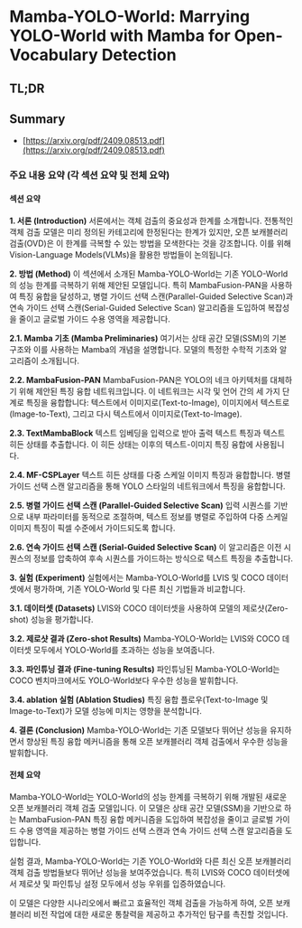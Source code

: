 # Mamba-YOLO-World: Marrying YOLO-World with Mamba for Open-Vocabulary Detection
## TL;DR
## Summary
- [https://arxiv.org/pdf/2409.08513.pdf](https://arxiv.org/pdf/2409.08513.pdf)

### 주요 내용 요약 (각 섹션 요약 및 전체 요약)

#### 섹션 요약

**1. 서론 (Introduction)**
서론에서는 객체 검출의 중요성과 한계를 소개합니다. 전통적인 객체 검출 모델은 미리 정의된 카테고리에 한정된다는 한계가 있지만, 오픈 보캐블러리 검출(OVD)은 이 한계를 극복할 수 있는 방법을 모색한다는 것을 강조합니다. 이를 위해 Vision-Language Models(VLMs)을 활용한 방법들이 논의됩니다.

**2. 방법 (Method)**
이 섹션에서 소개된 Mamba-YOLO-World는 기존 YOLO-World의 성능 한계를 극복하기 위해 제안된 모델입니다. 특히 MambaFusion-PAN을 사용하여 특징 융합을 달성하고, 병렬 가이드 선택 스캔(Parallel-Guided Selective Scan)과 연속 가이드 선택 스캔(Serial-Guided Selective Scan) 알고리즘을 도입하여 복잡성을 줄이고 글로벌 가이드 수용 영역을 제공합니다. 

**2.1. Mamba 기초 (Mamba Preliminaries)**
여기서는 상태 공간 모델(SSM)의 기본 구조와 이를 사용하는 Mamba의 개념을 설명합니다. 모델의 특정한 수학적 기초와 알고리즘이 소개됩니다.

**2.2. MambaFusion-PAN**
MambaFusion-PAN은 YOLO의 네크 아키텍처를 대체하기 위해 제안된 특징 융합 네트워크입니다. 이 네트워크는 시각 및 언어 간의 세 가지 단계로 특징을 융합합니다: 텍스트에서 이미지로(Text-to-Image), 이미지에서 텍스트로(Image-to-Text), 그리고 다시 텍스트에서 이미지로(Text-to-Image).

**2.3. TextMambaBlock**
텍스트 임베딩을 입력으로 받아 출력 텍스트 특징과 텍스트 히든 상태를 추출합니다. 이 히든 상태는 이후의 텍스트-이미지 특징 융합에 사용됩니다.

**2.4. MF-CSPLayer**
텍스트 히든 상태를 다중 스케일 이미지 특징과 융합합니다. 병렬 가이드 선택 스캔 알고리즘을 통해 YOLO 스타일의 네트워크에서 특징을 융합합니다.

**2.5. 병렬 가이드 선택 스캔 (Parallel-Guided Selective Scan)**
입력 시퀀스를 기반으로 내부 파라미터를 동적으로 조절하며, 텍스트 정보를 병렬로 주입하여 다중 스케일 이미지 특징이 픽셀 수준에서 가이드되도록 합니다.

**2.6. 연속 가이드 선택 스캔 (Serial-Guided Selective Scan)**
이 알고리즘은 이전 시퀀스의 정보를 압축하여 후속 시퀀스를 가이드하는 방식으로 텍스트 특징을 추출합니다.

**3. 실험 (Experiment)**
실험에서는 Mamba-YOLO-World를 LVIS 및 COCO 데이터셋에서 평가하며, 기존 YOLO-World 및 다른 최신 기법들과 비교합니다.

**3.1. 데이터셋 (Datasets)**
LVIS와 COCO 데이터셋을 사용하여 모델의 제로샷(Zero-shot) 성능을 평가합니다.

**3.2. 제로샷 결과 (Zero-shot Results)**
Mamba-YOLO-World는 LVIS와 COCO 데이터셋 모두에서 YOLO-World를 초과하는 성능을 보여줍니다.

**3.3. 파인튜닝 결과 (Fine-tuning Results)**
파인튜닝된 Mamba-YOLO-World는 COCO 벤치마크에서도 YOLO-World보다 우수한 성능을 발휘합니다.

**3.4. ablation 실험 (Ablation Studies)**
특징 융합 플로우(Text-to-Image 및 Image-to-Text)가 모델 성능에 미치는 영향을 분석합니다.

**4. 결론 (Conclusion)**
Mamba-YOLO-World는 기존 모델보다 뛰어난 성능을 유지하면서 향상된 특징 융합 메커니즘을 통해 오픈 보캐블러리 객체 검출에서 우수한 성능을 발휘합니다.

#### 전체 요약

Mamba-YOLO-World는 YOLO-World의 성능 한계를 극복하기 위해 개발된 새로운 오픈 보캐블러리 객체 검출 모델입니다. 이 모델은 상태 공간 모델(SSM)을 기반으로 하는 MambaFusion-PAN 특징 융합 메커니즘을 도입하여 복잡성을 줄이고 글로벌 가이드 수용 영역을 제공하는 병렬 가이드 선택 스캔과 연속 가이드 선택 스캔 알고리즘을 도입합니다.

실험 결과, Mamba-YOLO-World는 기존 YOLO-World와 다른 최신 오픈 보캐블러리 객체 검출 방법들보다 뛰어난 성능을 보여주었습니다. 특히 LVIS와 COCO 데이터셋에서 제로샷 및 파인튜닝 설정 모두에서 성능 우위를 입증하였습니다. 

이 모델은 다양한 시나리오에서 빠르고 효율적인 객체 검출을 가능하게 하여, 오픈 보캐블러리 비전 작업에 대한 새로운 통찰력을 제공하고 추가적인 탐구를 촉진할 것입니다.